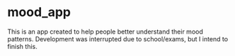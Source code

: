 # mood_app

This is an app created to help people better understand their mood patterns.
Development was interrupted due to school/exams, but I intend to finish this.
